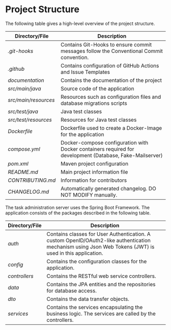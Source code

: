 # Project Structure

The following table gives a high-level overview of the project structure.

| Directory/File       | Description                                                                                              |
|----------------------|----------------------------------------------------------------------------------------------------------|
| _.git-hooks_         | Contains Git-Hooks to ensure commit messages follow the Conventional Commit convention.                  |
| _.github_            | Contains configuration of GitHub Actions and Issue Templates                                             |
| _documentation_      | Contains the documentation of the project                                                                |
| _src/main/java_      | Source code of the application                                                                           |
| _src/main/resources_ | Resources such as configuration files and database migrations scripts                                    |
| _src/test/java_      | Java test classes                                                                                        |
| _src/test/resources_ | Resources for Java test classes                                                                          |
| _Dockerfile_         | Dockerfile used to create a Docker-Image for the application                                             |
| _compose.yml_        | Docker-compose configuration with Docker containers required for development (Database, Fake-Mailserver) |
| _pom.xml_            | Maven project configuration                                                                              |
| _README.md_          | Main project information file                                                                            |
| _CONTRIBUTING.md_    | Information for contributors                                                                             |
| _CHANGELOG.md_       | Automatically generated changelog. DO NOT MODIFY manually.                                               |

The task administration server uses the Spring Boot Framework. The application consists of the packages described in the following table.

| Directory/File | Description                                                                                                                                             |
|----------------|---------------------------------------------------------------------------------------------------------------------------------------------------------|
| _auth_         | Contains classes for User Authentication. A custom OpenID/OAuth2-like authentication mechanism using Json Web Tokens (JWT) is used in this application. |
| _config_       | Contains the configuration classes for the application.                                                                                                 |
| _controllers_  | Contains the RESTful web service controllers.                                                                                                           |
| _data_         | Contains the JPA entities and the repositories for database access.                                                                                     |
| _dto_          | Contains the data transfer objects.                                                                                                                     |
| _services_     | Contains the services encapsulating the business logic. The services are called by the controllers.                                                     |
